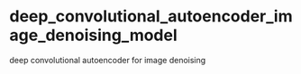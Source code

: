 # deep_convolutional_autoencoder_image_denoising_model
deep convolutional autoencoder for image denoising

